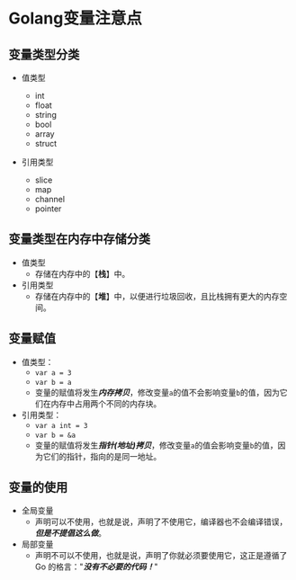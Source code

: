 # Golang变量注意点

## 变量类型分类

- 值类型
    - int
    - float
    - string
    - bool
    - array
    - struct

- 引用类型
    - slice
    - map
    - channel
    - pointer

## 变量类型在内存中存储分类

- 值类型
    - 存储在内存中的【**栈**】中。
- 引用类型
    - 存储在内存中的【**堆**】中，以便进行垃圾回收，且比栈拥有更大的内存空间。

## 变量赋值

- 值类型：
    - `var a = 3`
    - `var b = a`
    - 变量的赋值将发生***内存拷贝***，修改变量`a`的值不会影响变量`b`的值，因为它们在内存中占用两个不同的内存块。
- 引用类型：
    - `var a int = 3`
    - `var b = &a`
    - 变量的赋值将发生***指针(地址)拷贝***，修改变量`a`的值会影响变量`b`的值，因为它们的指针，指向的是同一地址。
    
## 变量的使用

- 全局变量
    - 声明可以不使用，也就是说，声明了不使用它，编译器也不会编译错误，**_但是不提倡这么做_**。
- 局部变量
    - 声明不可以不使用，也就是说，声明了你就必须要使用它，这正是遵循了 Go 的格言："**_没有不必要的代码！_**"